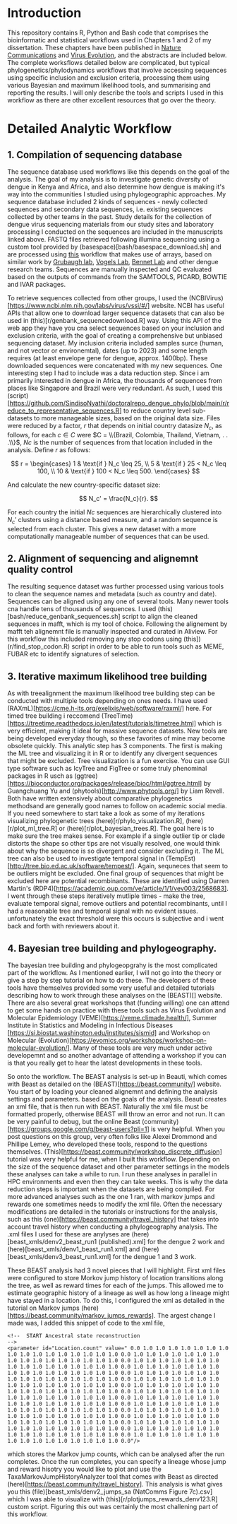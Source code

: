 # Introduction
This repository contains R, Python and Bash code that comprises the bioinformatic and statistical workflows used in Chapters 1 and 2 of my dissertation. These chapters have been published in [Nature Communications](https://www.nature.com/articles/s41467-024-51018-0) and [Virus Evolution](https://academic.oup.com/ve/article/11/1/veae116/7934600), and the abstracts are included below. The complete worksflows detailed below are complicated, but typical phylogenetics/phylodynamics workflows that involve accessing sequences using specific inclusion and exclusion criteria, processing them using various Bayesian and maximum likelihood tools, and summarising and reporting the results. I will only describe the tools and scripts I used in this workflow as there are other excellent resources that go over the theory. 

# Detailed Analytic Workflow

## 1. Compilation of sequencing database

The sequence database used workflows like this depends on the goal of the analysis. The goal of my analysis is to investigate genetic diversity of dengue in Kenya and Africa, and also determine how dengue is making it's way into the communities I studied using phylogeographic approaches. My sequence database included 2 kinds of sequences - newly collected sequences and secondary data sequences, i.e. existing sequences collected by other teams in the past. Study details for the collection of dengue virus sequencing materials from our study sites and laboratory processing I conducted on the sequences are included in the manuscripts linked above. FASTQ files retrieved following illumina sequencing using a custom tool provided by (basespace)[bash/basespace_download.sh] and are processed using [this](bash/denv_singlesample_analysis.sh) workflow that makes use of arrays, based on similar work by [Grubaugh lab](https://grubaughlab.com/), [Vogels Lab](https://vogelslab.com/), [Bennet Lab](https://www.calacademy.org/staff-member/shannon-bennett-phd) and other dengue research teams. Sequences are manually inspected and QC evaluated based on the outputs of commands from the SAMTOOLS, PICARD, BOWTIE and IVAR packages. 

To retrieve sequences collected from other groups, I used the (NCBIVirus)[https://www.ncbi.nlm.nih.gov/labs/virus/vssi/#/] website. NCBI has useful APIs that allow one to download larger sequence datasets that can also be used in (this)[r/genbank_sequencedownload.R] way. Using this API of the web app they have you cna select sequences based on your inclusion and exclusion criteria, with the goal of creating a comprehensive but unbiased sequencing dataset. My inclusion criteria included samples surce (human, and not vector or environemtal), dates (up to 2023) and some length requires (at least envelope gene for dengue, approx. 1400bp). These downloaded sequences were concatenated with my new sequences. One interesting step I had to include was a data reduction step. Since i am primarily interested in dengue in Africa, the thousands of sequences from places like Singapore and Brazil were very redundant. As such, I used this (script)[https://github.com/SindisoNyathi/doctoralrepo_dengue_phylo/blob/main/r/reduce_to_representative_sequences.R] to reduce country level sub-datasets to more manageable sizes, based on the original data size. Files were reduced by a factor, $r$ that depends on initial country datasize $N_c$, as follows, for each $c \in C$ were $C = \\{Brazil, Colombia, Thailand, Vietnam, . . .\\}$, $Nc$ is the number of sequences from that location included in the analysis. Define $r$ as follows:

$$
r =
\begin{cases}
1 & \text{if } N_c \leq 25, \\
5 & \text{if } 25 < N_c \leq 100, \\
10 & \text{if } 100 < N_c \leq 500.
\end{cases}
$$

And calculate the new country-specific dataset size:

$$
N_c' = \frac{N_c}{r}.
$$

For each country the initial $Nc$ sequences are hierarchically clustered into $N_c'$ clusters using a distance based measure, and a random sequence is selected from each cluster. This gives a new dataset with a more computationally manageable number of sequences that can be used. 

## 2. Alignment of sequencing and alignemnt quality control

The resulting sequence dataset was further processed using various tools to clean the sequence names and metadata (such as country and date). Sequences can be aligned using any one of several tools. Many newer tools cna handle tens of thousands of sequences. I used (this)[bash/reduce_genbank_sequences.sh] script to align the cleaned sequences in mafft, which is my tool of choice. Following the alignement by mafft teh alignemnt file is manually inspected and curated in Aliview. For this workflow this included removing any stop codons using (this])(r/find_stop_codon.R) script in order to be able to run tools such as MEME, FUBAR etc to identify signatures of selection. 

## 3. Iterative maximum likelihood tree building

As with treealignment the maximum likelihood tree building step can be conducted with multiple tools depending on ones needs. I have used (RAXmL)[https://cme.h-its.org/exelixis/web/software/raxml/] here. For timed tree building i reccomend (TreeTime)[https://treetime.readthedocs.io/en/latest/tutorials/timetree.html] which is very efficient, making it ideal for massive sequence datasets. New tools are being developed everyday though, so these favorites of mine may become obsolete quickly. This analytic step has 3 components. The first is making the ML tree and visualizing it in R or to identify any divergent sequences that might be excluded. Tree visualization is a fun exercise. You can use GUI type software such as IcyTree and FigTree or some truly phenominal packages in R usch as (ggtree)[https://bioconductor.org/packages/release/bioc/html/ggtree.html] by Guangchuang Yu  and (phytools)[http://www.phytools.org/] by Liam Revell. Both have written extensively about comparative phylogenetics methodsand are generally good names to follow on academic social media. If you need somewhere to start take a look as some of my iterations visualizing phylogenetic trees (here)[r/phylo_visualization.R], (here)[r/plot_ml_tree.R] or (here)[r/plot_bayesian_trees.R]. The goal here is to make sure the tree makes sense. For example if a single outlier tip or clade distorts the shape so other tips are not visually resolved, one would think about why the sequence is so divergent and consider excluding it. The ML tree can also be used to investigate temporal signal in (TempEst)[http://tree.bio.ed.ac.uk/software/tempest/]. Again, sequneces that seem to be outliers might be excluded. One final group of sequences that might be excluded here are potential recombinants. These are identified using Darren Martin's (RDP4)[https://academic.oup.com/ve/article/1/1/vev003/2568683]. I went through these steps iteratively mutliple times - make the tree, evaluate temporal signal, remove outliers and potential recombinants, until I had a reasonable tree and temporal signal with no evident issues. unfortunately the exact threshold were this occurs is subjective and i went back and forth with reviewers about it. 

## 4. Bayesian tree building and phylogeography. 

The bayesian tree building and phylogeopgrahy is the most complicated part of the workflow. As I mentioned earlier, I will not go into the theory or give a step by step tutorial on how to do these. The developers of these tools have themselves provided some very useful and detailed tutorials describing how to work through these analyses on the (BEAST)[] website. There are also several great workshops that (funding willing) one can attend to get some hands on practice with these tools such as Virus Evolution and Molecular Epidemiology (VEME)[https://veme.climade.health/], Summer Institute in Statistics and Modeling in Infectious Diseases [https://si.biostat.washington.edu/institutes/sismid] and Workshop on Molecular (Evolution)[https://evomics.org/workshops/workshop-on-molecular-evolution/]. Many of these tools are very much under active developemnt and so another advantage of attending a workshop if you can is that you really get to hear the latest developments in these tools. 

So onto the workflow. The BEAST analysis is set-up in Beauti, which comes with Beast as detailed on the (BEAST)[https://beast.community/] website. You start of by loading your cleaned alignemnt and defining the analysis settings and parameters. based on the goals of the analysis. Beauti creates an xml file, that is then run with BEAST. Naturally the xml file must be formatted properly, otherwise BEAST will throw an error and not run. It can be very painful to debug, but the online Beast (community)[https://groups.google.com/g/beast-users?pli=1] is very helpful. When you post questions on this group, very often folks like Alexei Drommond and Phillipe Lemey, who developed these tools, respond to the questions themselves. (This)[https://beast.community/workshop_discrete_diffusion] tutorial was very helpful for me, when I built this workflow. Depending on the size of the sequence dataset and other parameter settings in the models these analyses can take a while to run. I run these analyses in parallel in HPC environments and even then they can take weeks. This is why the data reduction steps is important when the datasets are being compiled. For more advanced analyses such as the one 1 ran, with markov jumps and rewards one sometimes needs to modify the xml file. Often the necessary modifications are detailed in the tutorials or instructions for the analysis, such as this (one)[https://beast.community/travel_history] that takes into account travel history when conducting  a phylogeography analysis. The .xml files I used for these are anylyses are (here)[beast_xmls/denv2_beast_run1 (published).xml] for the dengue 2 work and (here)[beast_xmls/denv1_beast_run1.xml] and (here)[beast_xmls/denv3_beast_run1.xml] for the dengue 1 and 3 work.

These BEAST analysis had 3 novel pieces that I will highlight. First xml files were configured to store Morkov jump history of location transitions along the tree, as well as reward times for each of the jumps. This allowed me to estimate geographic history of a lineage as well as how long a lineage might have stayed in a location. To do this, I configured the xml as detailed in the tutorial on Markov jumps (here)[https://beast.community/markov_jumps_rewards]. The argest change I made was, I added this snippet of code to the xml file, 

```
<!--  START Ancestral state reconstruction                                     -->
<parameter id="Location.count" value=" 0.0 1.0 1.0 1.0 1.0 1.0 1.0 1.0 1.0 1.0 1.0 1.0 1.0 1.0 1.0 1.0 1.0 0.0 1.0 1.0 1.0 1.0 1.0 1.0 1.0 1.0 1.0 1.0 1.0 1.0 1.0 1.0 1.0 1.0 0.0 1.0 1.0 1.0 1.0 1.0 1.0 1.0 1.0 1.0 1.0 1.0 1.0 1.0 1.0 1.0 1.0 0.0 1.0 1.0 1.0 1.0 1.0 1.0 1.0 1.0 1.0 1.0 1.0 1.0 1.0 1.0 1.0 1.0 0.0 1.0 1.0 1.0 1.0 1.0 1.0 1.0 1.0 1.0 1.0 1.0 1.0 1.0 1.0 1.0 1.0 0.0 1.0 1.0 1.0 1.0 1.0 1.0 1.0 1.0 1.0 1.0 1.0 1.0 1.0 1.0 1.0 1.0 0.0 1.0 1.0 1.0 1.0 1.0 1.0 1.0 1.0 1.0 1.0 1.0 1.0 1.0 1.0 1.0 1.0 0.0 1.0 1.0 1.0 1.0 1.0 1.0 1.0 1.0 1.0 1.0 1.0 1.0 1.0 1.0 1.0 1.0 0.0 1.0 1.0 1.0 1.0 1.0 1.0 1.0 1.0 1.0 1.0 1.0 1.0 1.0 1.0 1.0 1.0 0.0 1.0 1.0 1.0 1.0 1.0 1.0 1.0 1.0 1.0 1.0 1.0 1.0 1.0 1.0 1.0 1.0 0.0 1.0 1.0 1.0 1.0 1.0 1.0 1.0 1.0 1.0 1.0 1.0 1.0 1.0 1.0 1.0 1.0 0.0 1.0 1.0 1.0 1.0 1.0 1.0 1.0 1.0 1.0 1.0 1.0 1.0 1.0 1.0 1.0 1.0 0.0 1.0 1.0 1.0 1.0 1.0 1.0 1.0 1.0 1.0 1.0 1.0 1.0 1.0 1.0 1.0 1.0 0.0 1.0 1.0 1.0 1.0 1.0 1.0 1.0 1.0 1.0 1.0 1.0 1.0 1.0 1.0 1.0 1.0 0.0 1.0 1.0 1.0 1.0 1.0 1.0 1.0 1.0 1.0 1.0 1.0 1.0 1.0 1.0 1.0 1.0 0.0"/>
````

which stores the Markov jump counts, which can be analysed after the run completes. Once the run completes, you can specify a lineage whose jump and reward hisotry you would like to plot and use the TaxaMarkovJumpHistoryAnalyzer tool that comes with Beast as directed (here)[https://beast.community/travel_history]. This analysis is what gives you this (file)[beast_xmls/denv2_jumps_sa (NatComms Figure 7c).csv] which I was able to visualize with (this)[r/plotjumps_rewards_denv123.R] custom script. Figuring this out was certainly the most challening part of this workflow. 


 
